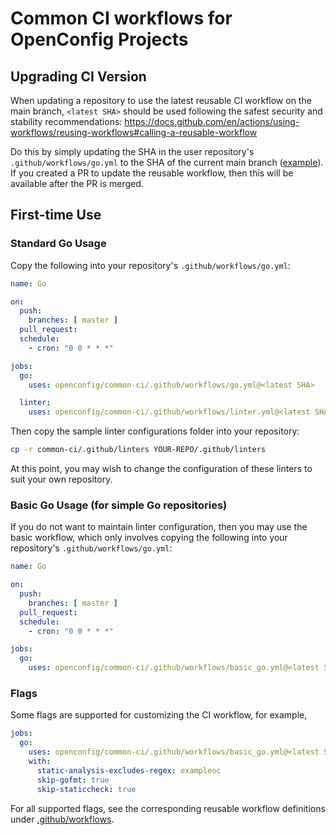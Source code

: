 # Common CI workflows for OpenConfig Projects

## Upgrading CI Version

When updating a repository to use the latest reusable CI workflow on the main
branch, `<latest SHA>` should be used following the safest security and
stability recommendations:
https://docs.github.com/en/actions/using-workflows/reusing-workflows#calling-a-reusable-workflow

Do this by simply updating the SHA in the user repository's
`.github/workflows/go.yml` to the SHA of the current main branch
([example](https://github.com/openconfig/kne/pull/371/files#diff-678682767f2477de3e3c546746f8568b9a1942b2c647d32331d7e774b8ff8d9f)).
If you created a PR to update the reusable workflow, then this will be available
after the PR is merged.

## First-time Use

### Standard Go Usage

Copy the following into your repository's `.github/workflows/go.yml`:

```yaml
name: Go

on:
  push:
    branches: [ master ]
  pull_request:
  schedule:
    - cron: "0 0 * * *"

jobs:
  go:
    uses: openconfig/common-ci/.github/workflows/go.yml@<latest SHA>

  linter:
    uses: openconfig/common-ci/.github/workflows/linter.yml@<latest SHA>
```

Then copy the sample linter configurations folder into your repository:

```bash
cp -r common-ci/.github/linters YOUR-REPO/.github/linters
```

At this point, you may wish to change the configuration of these linters to suit
your own repository.

### Basic Go Usage (for simple Go repositories)

If you do not want to maintain linter configuration, then you may use the basic
workflow, which only involves copying the following into your repository's
`.github/workflows/go.yml`:

```yaml
name: Go

on:
  push:
    branches: [ master ]
  pull_request:
  schedule:
    - cron: "0 0 * * *"

jobs:
  go:
    uses: openconfig/common-ci/.github/workflows/basic_go.yml@<latest SHA>
```

### Flags

Some flags are supported for customizing the CI workflow, for example,

```yaml
jobs:
  go:
    uses: openconfig/common-ci/.github/workflows/basic_go.yml@<latest SHA>
    with:
      static-analysis-excludes-regex: exampleoc
      skip-gofmt: true
      skip-staticcheck: true
```

For all supported flags, see the corresponding reusable workflow definitions
under [.github/workflows](.github/workflows).
